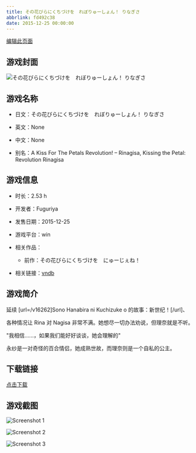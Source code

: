 ```yaml
---
title: その花びらにくちづけを　れぼりゅーしょん！ りなぎさ
abbrlink: fd492c38
date: 2015-12-25 00:00:00
---
```

[编辑此页面](https://github.com/ACG-3/ADV3-source/blob/main/source/_posts/%E3%81%9D%E3%81%AE%E8%8A%B1%E3%81%B3%E3%82%89%E3%81%AB%E3%81%8F%E3%81%A1%E3%81%A5%E3%81%91%E3%82%92%E3%80%80%E3%82%8C%E3%81%BC%E3%82%8A%E3%82%85%E3%83%BC%E3%81%97%E3%82%87%E3%82%93%EF%BC%81%20%E3%82%8A%E3%81%AA%E3%81%8E%E3%81%95.md)

## 游戏封面

![その花びらにくちづけを　れぼりゅーしょん！ りなぎさ](https://pan.timero.xyz/d/onedrive/img_lib_001/%E3%81%9D%E3%81%AE%E8%8A%B1%E3%81%B3%E3%82%89%E3%81%AB%E3%81%8F%E3%81%A1%E3%81%A5%E3%81%91%E3%82%92%E3%80%80%E3%82%8C%E3%81%BC%E3%82%8A%E3%82%85%E3%83%BC%E3%81%97%E3%82%87%E3%82%93%EF%BC%81%20%E3%82%8A%E3%81%AA%E3%81%8E%E3%81%95_cover.avif)


## 游戏名称

- 日文：その花びらにくちづけを　れぼりゅーしょん！ りなぎさ
- 英文：None
- 中文：None

- 别名：A Kiss For The Petals Revolution! – Rinagisa, Kissing the Petal: Revolution Rinagisa


## 游戏信息

- 时长：2.53 h
- 开发者：Fuguriya
- 发售日期：2015-12-25
- 游戏平台：win
- 相关作品：
   - 前作：その花びらにくちづけを　にゅーじぇね！

- 相关链接：[vndb](https://vndb.org/v18754)


## 游戏简介

延续 [url=/v16262]Sono Hanabira ni Kuchizuke o 的故事：新世纪！[/url]、

各种情况让 Rina 对 Nagisa 非常不满。她想尽一切办法劝说，但理奈就是不听。

"我相信......，如果我们能好好谈谈，她会理解的"

永纱是一对奇怪的百合情侣，她成熟世故，而理奈则是一个自私的公主。




## 下载链接

[点击下载](https://pan.timero.xyz/onedrive/adv_lib_001/%E3%81%9D%E3%81%AE%E8%8A%B1%E3%81%B3%E3%82%89%E3%81%AB%E3%81%8F%E3%81%A1%E3%81%A5%E3%81%91%E3%82%92%E3%80%80%E3%82%8C%E3%81%BC%E3%82%8A%E3%82%85%E3%83%BC%E3%81%97%E3%82%87%E3%82%93%EF%BC%81%20%E3%82%8A%E3%81%AA%E3%81%8E%E3%81%95)


## 游戏截图


![Screenshot 1](https://pan.timero.xyz/d/onedrive/img_lib_001/%E3%81%9D%E3%81%AE%E8%8A%B1%E3%81%B3%E3%82%89%E3%81%AB%E3%81%8F%E3%81%A1%E3%81%A5%E3%81%91%E3%82%92%E3%80%80%E3%82%8C%E3%81%BC%E3%82%8A%E3%82%85%E3%83%BC%E3%81%97%E3%82%87%E3%82%93%EF%BC%81%20%E3%82%8A%E3%81%AA%E3%81%8E%E3%81%95_Screenshot_1.avif)

![Screenshot 2](https://pan.timero.xyz/d/onedrive/img_lib_001/%E3%81%9D%E3%81%AE%E8%8A%B1%E3%81%B3%E3%82%89%E3%81%AB%E3%81%8F%E3%81%A1%E3%81%A5%E3%81%91%E3%82%92%E3%80%80%E3%82%8C%E3%81%BC%E3%82%8A%E3%82%85%E3%83%BC%E3%81%97%E3%82%87%E3%82%93%EF%BC%81%20%E3%82%8A%E3%81%AA%E3%81%8E%E3%81%95_Screenshot_2.avif)

![Screenshot 3](https://pan.timero.xyz/d/onedrive/img_lib_001/%E3%81%9D%E3%81%AE%E8%8A%B1%E3%81%B3%E3%82%89%E3%81%AB%E3%81%8F%E3%81%A1%E3%81%A5%E3%81%91%E3%82%92%E3%80%80%E3%82%8C%E3%81%BC%E3%82%8A%E3%82%85%E3%83%BC%E3%81%97%E3%82%87%E3%82%93%EF%BC%81%20%E3%82%8A%E3%81%AA%E3%81%8E%E3%81%95_Screenshot_3.avif)

